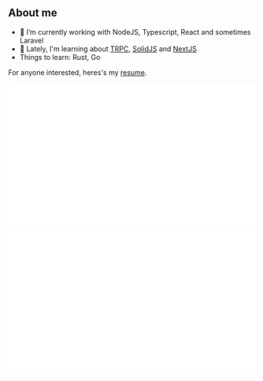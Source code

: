 ## About me

- 🔭 I’m currently working with NodeJS, Typescript, React and sometimes Laravel
- 🌱 Lately, I'm learning about [TRPC](https://github.com/trpc/trpc), [SolidJS](https://github.com/solidjs/solid) and [NextJS](https://github.com/vercel/next.js/)
- Things to learn: Rust, Go

For anyone interested, heres's my [resume](https://raw.githubusercontent.com/adifaidz/adifaidz/main/'Adi%20Faidz_Abdullah_Resume.pdf).

![](https://raw.githubusercontent.com/adifaidz/github-stats/master/generated/overview.svg#gh-dark-mode-only)
![](https://raw.githubusercontent.com/adifaidz/github-stats/master/generated/languages.svg#gh-dark-mode-only)

